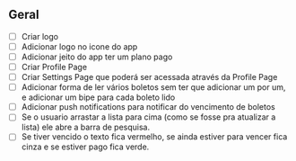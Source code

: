 ## Geral

- [ ] Criar logo
- [ ] Adicionar logo no icone do app
- [ ] Adicionar jeito do app ter um plano pago
- [ ] Criar Profile Page
- [ ] Criar Settings Page que poderá ser acessada através da Profile Page
- [ ] Adicionar forma de ler vários boletos sem ter que adicionar um por um, e adicionar um bipe para cada boleto lido
- [ ] Adicionar push notifications para notificar do vencimento de boletos
- [ ] Se o usuario arrastar a lista para cima (como se fosse pra atualizar a lista) ele abre a barra de pesquisa.
- [ ] Se tiver vencido o texto fica vermelho, se ainda estiver para vencer fica cinza e se estiver pago fica verde.
